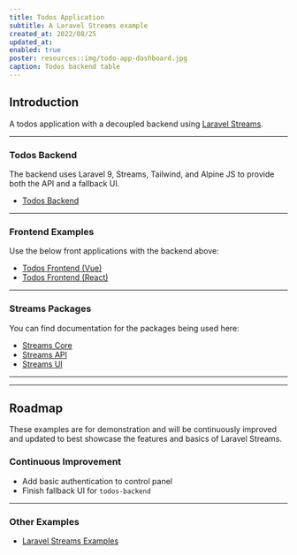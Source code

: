 ```yaml
---
title: Todos Application
subtitle: A Laravel Streams example
created_at: 2022/08/25
updated_at:
enabled: true
poster: resources::img/todo-app-dashboard.jpg
caption: Todos backend table
---
```


## Introduction

A todos application with a decoupled backend using [Laravel Streams](https://streams.dev/).

---

### Todos Backend

The backend uses Laravel 9, Streams, Tailwind, and Alpine JS to provide both the API and a fallback UI.

- [Todos Backend](https://github.com/laravel-streams/todos-backend)

---

### Frontend Examples

Use the below front applications with the backend above: 

- [Todos Frontend (Vue)](https://github.com/laravel-streams/todos-vue-app)
- [Todos Frontend (React)](https://github.com/laravel-streams/todos-react-app)

---

### Streams Packages

You can find documentation for the packages being used here:

- [Streams Core](https://streams.dev/docs/core/introduction)
- [Streams API](https://streams.dev/docs/api/introduction)
- [Streams UI](https://streams.dev/docs/ui/introduction)

---
---

## Roadmap

These examples are for demonstration and will be continuously improved and updated to best showcase the features and basics of Laravel Streams.

### Continuous Improvement

- Add basic authentication to control panel
- Finish fallback UI for `todos-backend`

---

### Other Examples

- [Laravel Streams Examples](https://streams.dev/docs/examples)

